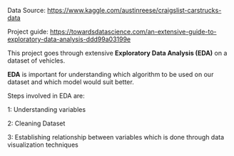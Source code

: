 Data Source: https://www.kaggle.com/austinreese/craigslist-carstrucks-data

Project guide: https://towardsdatascience.com/an-extensive-guide-to-exploratory-data-analysis-ddd99a03199e

This project goes through extensive **Exploratory Data Analysis (EDA)** on a dataset of vehicles. 

**EDA** is important for understanding which algorithm to be used on our dataset and which model would suit better. 

Steps involved in EDA are:

1: Understanding variables

2: Cleaning Dataset 

3: Establishing relationship between variables which is done through data visualization techniques
